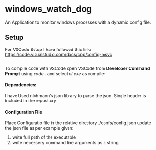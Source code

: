 # windows_watch_dog
An Application to monitor windows processes with a dynamic config file.

## Setup
For VSCode Setup I have followed this link: https://code.visualstudio.com/docs/cpp/config-msvc

##
To compile code with VSCode open VSCode from **Developer Command Prompt** using *code .* and select *cl.exe* as compiler

#### Dependencies:
 I have Used nlohmann's json library to parse the json. Single header is included in the repository

 #### Configuration File
Place Configuratio file in the relative directory ./confs/config.json
update the json file as per example given:
1. write full path of the executable
2. write necessery command line arguments as a string